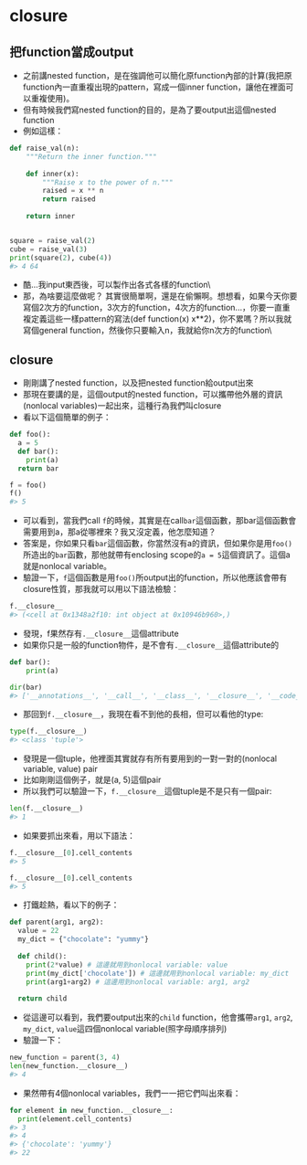 # closure  

## 把function當成output  

* 之前講nested function，是在強調他可以簡化原function內部的計算(我把原function內一直重複出現的pattern，寫成一個inner function，讓他在裡面可以重複使用)。  
* 但有時候我們寫nested function的目的，是為了要output出這個nested function  
* 例如這樣：


```python
def raise_val(n):
    """Return the inner function."""
    
    def inner(x):
        """Raise x to the power of n."""
        raised = x ** n
        return raised
      
    return inner


square = raise_val(2)
cube = raise_val(3)
print(square(2), cube(4))
#> 4 64
```

* 酷...我input東西後，可以製作出各式各樣的function\
* 那，為啥要這麼做呢？ 其實很簡單啊，還是在偷懶啊。想想看，如果今天你要寫個2次方的function，3次方的function，4次方的function...，你要一直重複定義這些一樣pattern的寫法(def function(x) x\*\*2)，你不累嗎？所以我就寫個general function，然後你只要輸入n，我就給你n次方的function\

## closure  

* 剛剛講了nested function，以及把nested function給output出來  
* 那現在要講的是，這個output的nested function，可以攜帶他外層的資訊(nonlocal variables)一起出來，這種行為我們叫closure  
* 看以下這個簡單的例子：  


```python
def foo():
  a = 5
  def bar():
    print(a)
  return bar

f = foo()
f()
#> 5
```
* 可以看到，當我們call `f`的時候，其實是在call`bar`這個函數，那bar這個函數會需要用到a，那a從哪裡來？我又沒定義，他怎麼知道？  
* 答案是，你如果只看`bar`這個函數，你當然沒有a的資訊，但如果你是用`foo()`所造出的`bar`函數，那他就帶有enclosing scope的`a = 5`這個資訊了。這個a就是nonlocal variable。  
* 驗證一下，`f`這個函數是用`foo()`所output出的function，所以他應該會帶有closure性質，那我就可以用以下語法檢驗：  


```python
f.__closure__
#> (<cell at 0x1348a2f10: int object at 0x10946b960>,)
```

* 發現，f果然存有`.__closure__`這個attribute  
* 如果你只是一般的function物件，是不會有`.__closure__`這個attribute的  


```python
def bar():
    print(a)

dir(bar)
#> ['__annotations__', '__call__', '__class__', '__closure__', '__code__', '__defaults__', '__delattr__', '__dict__', '__dir__', '__doc__', '__eq__', '__format__', '__ge__', '__get__', '__getattribute__', '__globals__', '__gt__', '__hash__', '__init__', '__init_subclass__', '__kwdefaults__', '__le__', '__lt__', '__module__', '__name__', '__ne__', '__new__', '__qualname__', '__reduce__', '__reduce_ex__', '__repr__', '__setattr__', '__sizeof__', '__str__', '__subclasshook__']
```

* 那回到`f.__closure__`，我現在看不到他的長相，但可以看他的type:  


```python
type(f.__closure__)
#> <class 'tuple'>
```

* 發現是一個tuple，他裡面其實就存有所有要用到的一對一對的(nonlocal variable, value) pair  
* 比如剛剛這個例子，就是(a, 5)這個pair  
* 所以我們可以驗證一下，`f.__closure__`這個tuple是不是只有一個pair:  


```python
len(f.__closure__)
#> 1
```

* 如果要抓出來看，用以下語法：  
  

```python
f.__closure__[0].cell_contents
#> 5
```



```python
f.__closure__[0].cell_contents
#> 5
```

* 打鐵趁熱，看以下的例子：  


```python
def parent(arg1, arg2):
  value = 22
  my_dict = {"chocolate": "yummy"}
  
  def child():
    print(2*value) # 這邊就用到nonlocal variable: value
    print(my_dict['chocolate']) # 這邊就用到nonlocal variable: my_dict
    print(arg1+arg2) # 這邊用到nonlocal variable: arg1, arg2
  
  return child
```

* 從這邊可以看到，我們要output出來的`child` function，他會攜帶`arg1`, `arg2`, `my_dict`, `value`這四個nonlocal variable(照字母順序排列)  
* 驗證一下：  


```python
new_function = parent(3, 4)
len(new_function.__closure__)
#> 4
```

* 果然帶有4個nonlocal variables，我們一一把它們叫出來看：  


```python
for element in new_function.__closure__:
  print(element.cell_contents)
#> 3
#> 4
#> {'chocolate': 'yummy'}
#> 22
```

